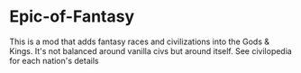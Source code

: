 # Epic-of-Fantasy
This is a mod that adds fantasy races and civilizations into the Gods & Kings. It's not balanced around vanilla civs but around itself. See civilopedia for each nation's details
